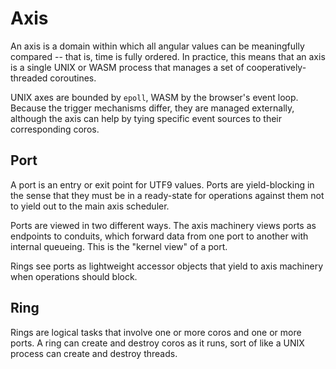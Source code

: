 # Axis
An axis is a domain within which all angular values can be meaningfully compared -- that is, time is fully ordered. In practice, this means that an axis is a single UNIX or WASM process that manages a set of cooperatively-threaded coroutines.

UNIX axes are bounded by `epoll`, WASM by the browser's event loop. Because the trigger mechanisms differ, they are managed externally, although the axis can help by tying specific event sources to their corresponding coros.


## Port
A port is an entry or exit point for UTF9 values. Ports are yield-blocking in the sense that they must be in a ready-state for operations against them not to yield out to the main axis scheduler.

Ports are viewed in two different ways. The axis machinery views ports as endpoints to conduits, which forward data from one port to another with internal queueing. This is the "kernel view" of a port.

Rings see ports as lightweight accessor objects that yield to axis machinery when operations should block.


## Ring
Rings are logical tasks that involve one or more coros and one or more ports. A ring can create and destroy coros as it runs, sort of like a UNIX process can create and destroy threads.
